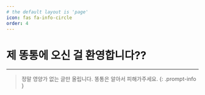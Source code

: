```yaml
---
# the default layout is 'page'
icon: fas fa-info-circle
order: 4
---
```


제 똥통에 오신 걸 환영합니다??
=============
***
> 정말 영양가 없는 글만 올립니다. 똥통은 알아서 피해가주세요.
{: .prompt-info }
